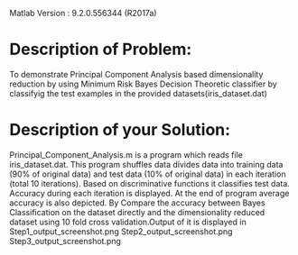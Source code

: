 

Matlab Version : 9.2.0.556344 (R2017a)

# Description of Problem:
To demonstrate Principal Component Analysis based dimensionality reduction by using Minimum Risk Bayes Decision Theoretic classifier by classifyig the test examples in the provided datasets(iris_dataset.dat) 

# Description of your Solution: 
Principal_Component_Analysis.m is a program which reads file iris_dataset.dat. This program shuffles data divides data into training data (90% of original data) and test data (10% of original data) in each iteration (total 10 iterations). Based on discriminative functions it classifies test data. Accuracy during each iteration is displayed. At the end of program average accuracy is also depicted. By Compare the accuracy between Bayes Classification on the dataset directly and the dimensionality reduced dataset using 10 fold cross validation.Output of it is displayed in 
Step1_output_screenshot.png
Step2_output_screenshot.png
Step3_output_screenshot.png



